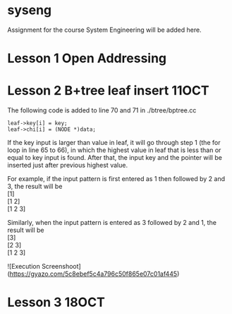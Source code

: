 # syseng
Assignment for the course System Engineering will be added here.

# Lesson 1 Open Addressing


# Lesson 2 B+tree leaf insert 11OCT
The following code is added to line 70 and 71 in ./btree/bptree.cc
	
    leaf->key[i] = key;
    leaf->chi[i] = (NODE *)data;

If the key input is larger than value in leaf, it will go through step 1 (the for loop in line 65 to 66), in which the highest value in leaf that is less than or equal to key input is found.  After that, the input key and the pointer will be inserted just after previous highest value. 

For example, if the input pattern is first entered as 1 then followed by 2 and 3, the result will be  
[1]  
[1 2]  
[1 2 3]  

Similarly, when the input pattern is entered as 3 followed by 2 and 1, the result will be  
[3]  
[2 3]  
[1 2 3]  

![Execution Screenshoot] (https://gyazo.com/5c8ebef5c4a796c50f865e07c01af445)  
# Lesson 3 18OCT

